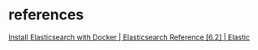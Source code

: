 # references
[Install Elasticsearch with Docker | Elasticsearch Reference [6.2] | Elastic](https://www.elastic.co/guide/en/elasticsearch/reference/6.2/docker.html)

